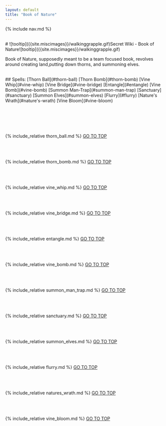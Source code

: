 ```yaml
---
layout: default
title: "Book of Nature"
---
```



{% include nav.md  %}

<br />
# ![tooltip]({{site.miscimages}}/walkinggrapple.gif)Secret Wiki - Book of Nature![tooltip]({{site.miscimages}}/walkinggrapple.gif)


Book of Nature, supposedly meant to be a team focused book, revolves around creating land,putting down thorns, and summoning elves.


<br />
## Spells: 
[Thorn Ball](#thorn-ball) 
[Thorn Bomb](#thorn-bomb) 
[Vine Whip](#vine-whip) 
[Vine Bridge](#vine-bridge) 
[Entangle](#entangle) 
[Vine Bomb](#vine-bomb) 
[Summon Man-Trap](#summon-man-trap) 
[Sanctuary](#sanctuary) 
[Summon Elves](#summon-elves) 
[Flurry](#flurry) 
[Nature's Wrath](#nature's-wrath) 
[Vine Bloom](#vine-bloom) 

<br /><br /><br /><br />

{% include_relative thorn_ball.md %}
[GO TO TOP](#secret-wiki---book-of-nature)
<br /><br /><br /><br />


{% include_relative thorn_bomb.md %}
[GO TO TOP](#secret-wiki---book-of-nature)
<br /><br /><br /><br />


{% include_relative vine_whip.md %}
[GO TO TOP](#secret-wiki---book-of-nature)
<br /><br /><br /><br />


{% include_relative vine_bridge.md %}
[GO TO TOP](#secret-wiki---book-of-nature)
<br /><br /><br /><br />


{% include_relative entangle.md %}
[GO TO TOP](#secret-wiki---book-of-nature)
<br /><br /><br /><br />


{% include_relative vine_bomb.md %}
[GO TO TOP](#secret-wiki---book-of-nature)
<br /><br /><br /><br />


{% include_relative summon_man_trap.md %}
[GO TO TOP](#secret-wiki---book-of-nature)
<br /><br /><br /><br />


{% include_relative sanctuary.md %}
[GO TO TOP](#secret-wiki---book-of-nature)
<br /><br /><br /><br />


{% include_relative summon_elves.md %}
[GO TO TOP](#secret-wiki---book-of-nature)
<br /><br /><br /><br />


{% include_relative flurry.md %}
[GO TO TOP](#secret-wiki---book-of-nature)
<br /><br /><br /><br />


{% include_relative natures_wrath.md %}
[GO TO TOP](#secret-wiki---book-of-nature)
<br /><br /><br /><br />


{% include_relative vine_bloom.md %}
[GO TO TOP](#secret-wiki---book-of-nature)
<br /><br /><br /><br />


